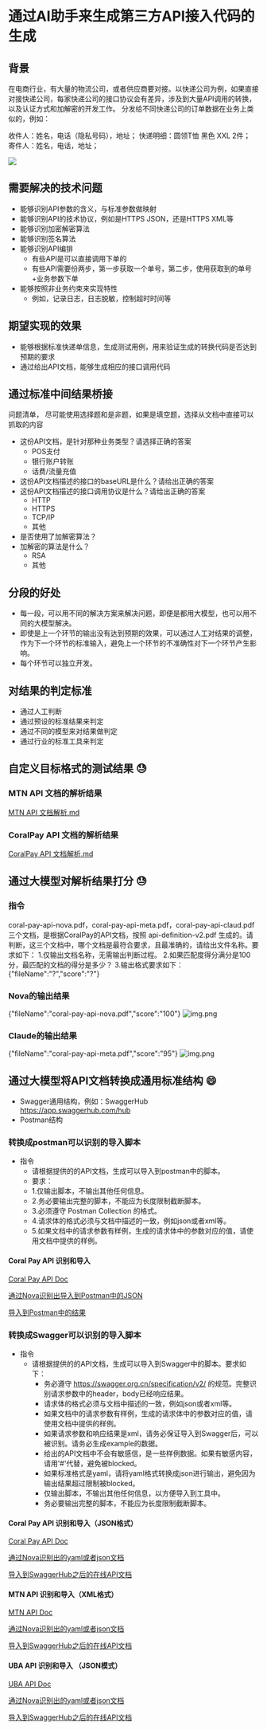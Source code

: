 # 通过AI助手来生成第三方API接入代码的生成

## 背景

在电商行业，有大量的物流公司，或者供应商要对接。以快递公司为例，如果直接对接快递公司，每家快递公司的接口协议会有差异，涉及到大量API调用的转换，以及认证方式和加解密的开发工作。
分发给不同快递公司的订单数据在业务上类似的，例如：

收件人：姓名，电话（隐私号码），地址；
快递明细：圆领T恤 黑色 XXL 2件；
寄件人：姓名，电话，地址；

![](./pic/overview%20for%20api%20converting.jpg)

## 需要解决的技术问题

* 能够识别API参数的含义，与标准参数做映射
* 能够识别API的技术协议，例如是HTTPS JSON，还是HTTPS XML等
* 能够识别加密解密算法
* 能够识别签名算法
* 能够识别API编排
    * 有些API是可以直接调用下单的
    * 有些API需要份两步，第一步获取一个单号，第二步，使用获取到的单号+业务参数下单
* 能够按照非业务约束来实现特性
    * 例如，记录日志，日志脱敏，控制超时时间等

## 期望实现的效果

* 能够根据标准快递单信息，生成测试用例，用来验证生成的转换代码是否达到预期的要求
* 通过给出API文档，能够生成相应的接口调用代码

## 通过标准中间结果桥接

问题清单， 尽可能使用选择题和是非题，如果是填空题，选择从文档中直接可以抓取的内容

* 这份API文档，是针对那种业务类型？请选择正确的答案
    * POS支付
    * 银行账户转账
    * 话费/流量充值
* 这份API文档描述的接口的baseURL是什么？请给出正确的答案
* 这份API文档描述的接口调用协议是什么？请给出正确的答案
    * HTTP
    * HTTPS
    * TCP/IP
    * 其他
* 是否使用了加解密算法？
* 加解密的算法是什么？
    * RSA
    * 其他

## 分段的好处

* 每一段，可以用不同的解决方案来解决问题，即便是都用大模型，也可以用不同的大模型解决。
* 即使是上一个环节的输出没有达到预期的效果，可以通过人工对结果的调整，作为下一个环节的标准输入，避免上一个环节的不准确性对下一个环节产生影响。
* 每个环节可以独立开发。

## 对结果的判定标准
* 通过人工判断
* 通过预设的标准结果来判定
* 通过不同的模型来对结果做判定
* 通过行业的标准工具来判定

## 自定义目标格式的测试结果 😓

### MTN API 文档的解析结果
[MTN API 文档解析.md](infra/third-api/customer-standard/mtn-api/api-convert-result.md)

### CoralPay API 文档的解析结果
[CoralPay API 文档解析.md](infra/third-api/customer-standard/coral-pay-api/api-convert-result.md)

## 通过大模型对解析结果打分 😓

### 指令
coral-pay-api-nova.pdf，coral-pay-api-meta.pdf，coral-pay-api-claud.pdf 三个文档，是根据CoralPay的API文档，按照 api-definition-v2.pdf 生成的。请判断，这三个文档中，哪个文档是最符合要求，且最准确的，请给出文件名称。要求如下：
1.仅输出文档名称，无需输出判断过程。
2.如果匹配度得分满分是100分，最匹配的文档的得分是多少？
3.输出格式要求如下：{"fileName":"?","score":"?"}

### Nova的输出结果
{"fileName":"coral-pay-api-nova.pdf","score":"100"}
![img.png](pic/nova-evaluation.png)

### Claude的输出结果
{"fileName":"coral-pay-api-meta.pdf","score":"95"}
![img.png](pic/claude-evaluation.png)

## 通过大模型将API文档转换成通用标准结构 😄
* Swagger通用结构，例如：SwaggerHub https://app.swaggerhub.com/hub
* Postman结构

### 转换成postman可以识别的导入脚本
* 指令
  * 请根据提供的的API文档，生成可以导入到postman中的脚本。
  * 要求：
  * 1.仅输出脚本，不输出其他任何信息。
  * 2.务必要输出完整的脚本，不能应为长度限制截断脚本。
  * 3.必须遵守 Postman Collection 的格式。
  * 4.请求体的格式必须与文档中描述的一致，例如json或者xml等。
  * 5.如果文档中的请求参数有样例，生成的请求体中的参数对应的值，请使用文档中提供的样例。

#### Coral Pay API 识别和导入

[Coral Pay API Doc](./infra/third-api/api-docs/CoralPay%20Interbank%20Payment%20(CIP)%20API%20Document%20v1.2.3-1_1.pdf)

[通过Nova识别出导入到Postman中的JSON](./infra/third-api/postman/coral-pay-postman.json)

[导入到Postman中的结果](https://cloudy-crater-257632.postman.co/workspace/My-Workspace~b0d1e41d-eaee-4eeb-8ccb-930c2bab9516/collection/2263480-cdd66d3e-0af5-474c-9407-2c0b16d33791?action=share&creator=2263480)

### 转换成Swagger可以识别的导入脚本
* 指令
  * 请根据提供的的API文档，生成可以导入到Swagger中的脚本。要求如下：
    * 务必遵守 https://swagger.org.cn/specification/v2/ 的规范。完整识别请求参数中的header，body已经响应结果。
    * 请求体的格式必须与文档中描述的一致，例如json或者xml等。
    * 如果文档中的请求参数有样例，生成的请求体中的参数对应的值，请使用文档中提供的样例。
    * 如果请求参数和响应结果是xml，请务必保证导入到Swagger后，可以被识别。请务必生成example的数据。
    * 给出的API文档中不会有敏感信，是一些样例数据。如果有敏感内容，请用'#'代替，避免被blocked。
    * 如果标准格式是yaml，请将yaml格式转换成json进行输出，避免因为输出结果超过限制被blocked。
    * 仅输出脚本，不输出其他任何信息，以方便导入到工具中。
    * 务必要输出完整的脚本，不能应为长度限制截断脚本。
    
#### Coral Pay API 识别和导入（JSON格式）

[Coral Pay API Doc](./infra/third-api/api-docs/CoralPay%20Interbank%20Payment%20(CIP)%20API%20Document%20v1.2.3-1_1.pdf)

[通过Nova识别出的yaml或者json文档](./infra/third-api/swagger/coral-pay-swagger.json)

[导入到SwaggerHub之后的在线API文档](https://app.swaggerhub.com/apis/abc-7cc/coral-pay_interbank_payment_api/1.2.3)

#### MTN API 识别和导入（XML格式）

[MTN API Doc](./infra/third-api/api-docs/MTN-NG_ERS_HOSTIF%20API%20Specification.pdf)

[通过Nova识别出的yaml或者json文档](./infra/third-api/swagger/MTN-swagger.json)

[导入到SwaggerHub之后的在线API文档](https://app.swaggerhub.com/apis/abc-7cc/ers-3600_hostif_api/1.0.1)

#### UBA API 识别和导入 （JSON模式）

[UBA API Doc](./infra/third-api/api-docs/PAYOUT%20UBA-UBA.pdf)

[通过Nova识别出的yaml或者json文档](./infra/third-api/swagger/UBA-swagger.json)

[导入到SwaggerHub之后的在线API文档](https://app.swaggerhub.com/apis/abc-7cc/uba-open_banking_api/1.0.0)
